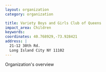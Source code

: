 ```yaml
---
layout: organization
category: organization

title: Variety Boys and Girls Club of Queens
impact_area: Children
keywords: 
coordinates: 40.768929,-73.928421
address: |
  21-12 30th Rd.
  Long Island City NY 11102
---
```

Organization's overview
